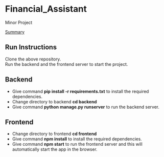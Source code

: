 # Financial_Assistant
Minor Project

[Summary](https://docs.google.com/document/d/e/2PACX-1vTOTM-U3jg__7pfAhukVKwP5QTQv3WoCXxfo-fjr5FjjX2IrqEN7Tc0SAIHljEXob_cXVm-KZLrUgwe/pub)

## Run Instructions
Clone the above repository.<br>
Run the backend and the frontend server to start the project.
## Backend
<ul>
  <li>Give command <b> pip install -r requirements.txt</b> to install the required dependencies.</li>
  <li>Change directory to backend  <b>cd backend</b></li>
  <li>Give command <b>python manage.py runserver</b> to run the backend server. </li>
</ul>
<h2>Frontend</h2>
<ul>
  <li>Change directory to frontend  <b>cd frontend</b></li>
  <li>Give command <b>npm install</b> to install the required dependencies.</li>
  <li>Give command <b>npm start</b> to run the frontend server and this will automatically start the app in the browser. </li>
</ul>
   
